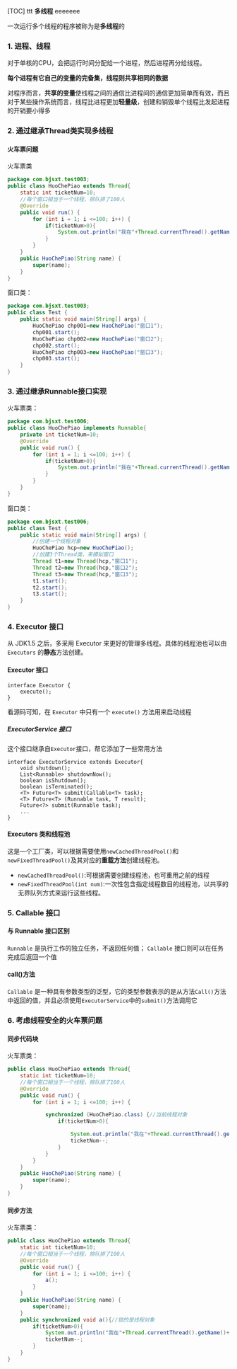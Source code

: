 [TOC]
ttt
 **多线程**
 eeeeeee

一次运行多个线程的程序被称为是**多线程**的

### 1. 进程、线程
对于单核的CPU，会把运行时间分配给一个进程，然后进程再分给线程。

**每个进程有它自己的变量的完备集，线程则共享相同的数据**

对程序而言，**共享的变量**使线程之间的通信比进程间的通信更加简单而有效，而且对于某些操作系统而言，线程比进程更加**轻量级**，创建和销毁单个线程比发起进程的开销要小得多

### 2. 通过继承Thread类实现多线程

#### 火车票问题
火车票类

```java
package com.bjsxt.test003;
public class HuoChePiao extends Thread{
	static int ticketNum=10;
	//每个窗口相当于一个线程，排队排了100人
	@Override
	public void run() {
		for (int i = 1; i <=100; i++) {
			if(ticketNum>0){
				System.out.println("我在"+Thread.currentThread().getName()+",买了第"+(ticketNum--)+"张车票");
			}
		}
	}
	public HuoChePiao(String name) {
		super(name);
	}
}

```
窗口类：

```java
package com.bjsxt.test003;
public class Test {
	public static void main(String[] args) {
		HuoChePiao chp001=new HuoChePiao("窗口1");
		chp001.start();
		HuoChePiao chp002=new HuoChePiao("窗口2");
		chp002.start();
		HuoChePiao chp003=new HuoChePiao("窗口3");
		chp003.start();
	}
}

```

###  3. 通过继承Runnable接口实现
火车票类：

```java
package com.bjsxt.test006;
public class HuoChePiao implements Runnable{
	private int ticketNum=10;
	@Override
	public void run() {
		for (int i = 1; i <=100; i++) {
			if(ticketNum>0){
				System.out.println("我在"+Thread.currentThread().getName()+"买到了第"+(ticketNum--)+"张火车票");
			}
		}
	}
}
```
窗口类：

```java
package com.bjsxt.test006;
public class Test {
	public static void main(String[] args) {
		//创建一个线程对象
		HuoChePiao hcp=new HuoChePiao();
		//创建3个Thread类，来模拟窗口
		Thread t1=new Thread(hcp,"窗口1");
		Thread t2=new Thread(hcp,"窗口2");
		Thread t3=new Thread(hcp,"窗口3");
		t1.start();
		t2.start();
		t3.start();
	}
}

```
### 4. Executor 接口

从 JDK1.5 之后，多采用 Executor 来更好的管理多线程。具体的线程池也可以由 `Executors` 的**静态**方法创建。

#### Executor 接口
```
interface Executor {
	execute();
}
```
看源码可知，在 `Executor` 中只有一个 `execute()` 方法用来启动线程

##### ExecutorService 接口
这个接口继承自`Executor`接口，帮它添加了一些常用方法
```
interface ExecutorService extends Executor{
	void shutdown();
	List<Runnable> shutdownNow();
	boolean isShutdown();
	boolean isTerminated();
	<T> Future<T> submit(Callable<T> task);
	<T> Future<T> (Runnable task, T result);
	Future<?> submit(Runnable task);
	...
}
```
#### Executors 类和线程池

这是一个工厂类，可以根据需要使用`newCachedThreadPool()`和`newFixedThreadPool()`及其对应的**重载方法**创建线程池。
- `newCachedThreadPool()`:可根据需要创建线程池，也可重用之前的线程
- `newFixedThreadPool(int num)`:一次性包含指定线程数目的线程池，以共享的无界队列方式来运行这些线程。
### 5. Callable 接口
#### 与 Runnable 接口区别
`Runnable` 是执行工作的独立任务，不返回任何值；
`Callable` 接口则可以在任务完成后返回一个值

#### call()方法

`Callable` 是一种具有参数类型的泛型，它的类型参数表示的是从方法`Call()`方法中返回的值，并且必须使用`ExecutorService`中的`submit()`方法调用它

### 6. 考虑线程安全的火车票问题

#### 同步代码块
火车票类：

```java
public class HuoChePiao extends Thread{
	static int ticketNum=10;
	//每个窗口相当于一个线程，排队排了100人
	@Override
	public void run() {
		for (int i = 1; i <=100; i++) {

			synchronized (HuoChePiao.class) {//当前线程对象
				if(ticketNum>0){

					System.out.println("我在"+Thread.currentThread().getName()+",买了第"+(ticketNum)+"张车票");
					ticketNum--;
				}
			}
		}
	}
	public HuoChePiao(String name) {
		super(name);
	}
}
```

#### 同步方法
火车票类：

```java
public class HuoChePiao extends Thread{
	static int ticketNum=10;
	//每个窗口相当于一个线程，排队排了100人
	@Override
	public void run() {
		for (int i = 1; i <=100; i++) {
			a();
		}
	}
	public HuoChePiao(String name) {
		super(name);
	}
	public synchronized void a(){//锁的是线程对象
		if(ticketNum>0){
			System.out.println("我在"+Thread.currentThread().getName()+",买了第"+(ticketNum)+"张车票");
			ticketNum--;
		}
	}
}

```

